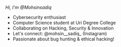 *Hi, I'm @Mohsinsadiq*

- Cybersecurity enthusiast
- Computer Science student at Uri Degree College
- Collaborating on Hacking, Security & Innovation
- Let's connect: @mohsin__sadiq_ (Instagram)
- Passionate about bug hunting & ethical hacking!


<!---
Mohsinsadiq/Mohsinsadiq is a ✨ special ✨ repository because its `README.md` (this file) appears on your GitHub profile.
You can click the Preview link to take a look at your changes.
--->
